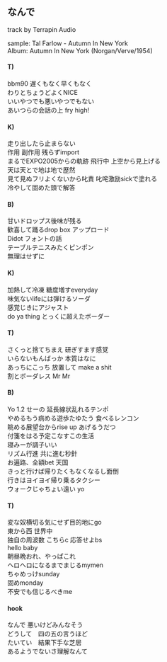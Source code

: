 ## なんで  
track by Terrapin Audio

sample:
Tal Farlow - Autumn In New York  
Album: Autumn In New York (Norgan/Verve/1954)

#### T)

bbm90 遅くもなく早くもなく  
わりとちょうどよくNICE  
いいやつでも悪いやつでもない  
あいつらの会話の上 fry high!

#### K)

走り出したら止まらない  
作用 副作用 残らずimport  
まるでEXPO2005からの軌跡 飛行中 上空から見上げる  
天は天とで地は地で歴然  
見て見ぬフリよくないから叱責 叱咤激励sickで塗れる  
冷やして固めた頭で解答

#### B)

甘いドロップス後味が残る  
歓喜して踊るdrop box アップロード  
Didot  フォントの話  
テーブルテニスみたくピンポン  
無理はせずに

#### K)

加熱して冷凍 糖度増すeveryday  
味気ないlifeには弾けるソーダ  
感覚じきにアジャスト  
do ya thing とっくに超えたボーダー

#### T)

さくっと捨てちまえ 研ぎすます感覚  
いらないもんばっか 本質はなに  
あっちにこっち 放置して make a shit  
割とボーダレス Mr Mr

#### B)

Yo 1.2 せーの 延長線状乱れるテンポ  
やめるもう病める遊歩たゆたう 食べるレンコン  
眺める展望台からrise up あげるうだつ  
付箋をはる予定こなすこの生活  
寝みーが調子いい  
リズム行進 共に進む秒針  
お遍路、全額bet 天国  
きっと行けば帰りたくもなくなるし面倒  
行きはヨイヨイ帰り乗るタクシー  
ウォークじゃちょい遠い yo

#### T)

変な奴横切る気にせず目的地にgo  
東から西 世界中  
独自の周波数 こちらc 応答せよbs  
hello baby   
朝昼晩おれ、やっぱこれ  
ヘロヘロになるまでまじるmymen  
ちゃめっけsunday  
固めmonday  
不安でも信じるべきme

#### hook

なんで 悪いけどみんなそう  
どうして　四の五の言うほど  
たいてい　結果下手な芝居  
あるようでないさ理解なんて  
